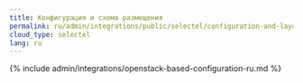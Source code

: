 ```yaml
---
title: Конфигурация и схема размещения
permalink: ru/admin/integrations/public/selectel/configuration-and-layout-scheme.html
cloud_type: selectel
lang: ru
---
```


{% include admin/integrations/openstack-based-configuration-ru.md %}
